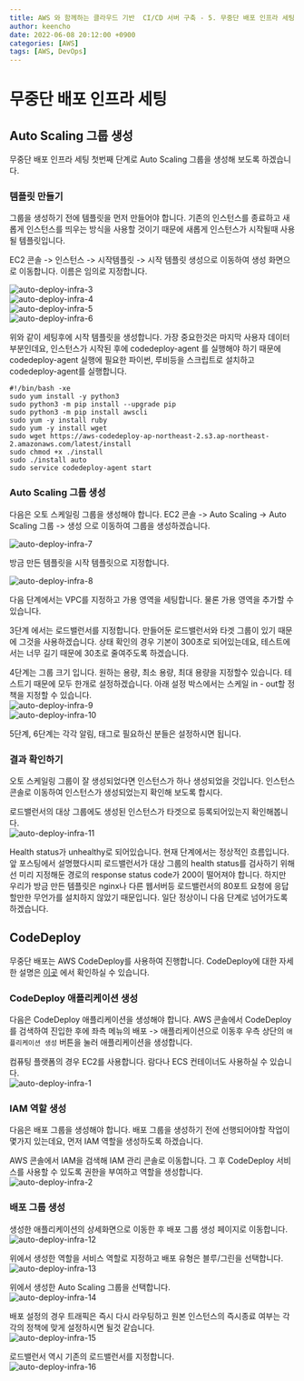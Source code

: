 ```yaml
---
title: AWS 와 함께하는 클라우드 기반  CI/CD 서버 구축 - 5. 무중단 배포 인프라 세팅
author: keencho
date: 2022-06-08 20:12:00 +0900
categories: [AWS]
tags: [AWS, DevOps]
---
```


# **무중단 배포 인프라 세팅**

## **Auto Scaling 그룹 생성**  
무중단 배포 인프라 세팅 첫번째 단계로 Auto Scaling 그룹을 생성해 보도록 하겠습니다. 

### **템플릿 만들기**  
그룹을 생성하기 전에 템플릿을 먼저 만들어야 합니다. 기존의 인스턴스를 종료하고 새롭게 인스턴스를 띄우는 방식을 사용할 것이기 때문에 새롭게 인스턴스가 시작될때 사용될 템플릿입니다.  

EC2 콘솔 -> 인스턴스 -> 시작템플릿 -> 시작 템플릿 생성으로 이동하여 생성 화면으로 이동합니다. 이름은 임의로 지정합니다.

![auto-deploy-infra-3](/assets/img/custom/aws-cicd/build/auto-deploy-infra-3.JPG)  
![auto-deploy-infra-4](/assets/img/custom/aws-cicd/build/auto-deploy-infra-4.JPG)  
![auto-deploy-infra-5](/assets/img/custom/aws-cicd/build/auto-deploy-infra-5.JPG)  
![auto-deploy-infra-6](/assets/img/custom/aws-cicd/build/auto-deploy-infra-6.JPG)  

위와 같이 세팅후에 시작 템플릿을 생성합니다. 가장 중요한것은 마지막 사용자 데이터 부분인데요, 인스턴스가 시작된 후에 codedeploy-agent 를 실행해야 하기 때문에 codedeploy-agent 실행에 필요한 파이썬, 루비등을 스크립트로 설치하고 codedeploy-agent를 실행합니다.  

```shell
#!/bin/bash -xe
sudo yum install -y python3
sudo python3 -m pip install --upgrade pip
sudo python3 -m pip install awscli
sudo yum -y install ruby
sudo yum -y install wget
sudo wget https://aws-codedeploy-ap-northeast-2.s3.ap-northeast-2.amazonaws.com/latest/install
sudo chmod +x ./install
sudo ./install auto
sudo service codedeploy-agent start
```  

### **Auto Scaling 그룹 생성**  
다음은 오토 스케일링 그룹을 생성해야 합니다.  EC2 콘솔 -> Auto Scaling -> Auto Scaling 그룹 -> 생성 으로 이동하여 그룹을 생성하겠습니다.

![auto-deploy-infra-7](/assets/img/custom/aws-cicd/build/auto-deploy-infra-7.JPG)  

방금 만든 템플릿을 시작 템플릿으로 지정합니다.  

![auto-deploy-infra-8](/assets/img/custom/aws-cicd/build/auto-deploy-infra-8.JPG)  

다음 단계에서는 VPC를 지정하고 가용 영역을 세팅합니다. 물론 가용 영역을 추가할 수 있습니다.  

3단계 에서는 로드밸런서를 지정합니다. 만들어둔 로드밸런서와 타겟 그룹이 있기 때문에 그것을 사용하겠습니다. 상태 확인의 경우 기본이 300초로 되어있는데요, 테스트에서는 너무 길기 때문에 30초로 줄여주도록 하겠습니다.  

4단계는 그룹 크기 입니다. 원하는 용량, 최소 용량, 최대 용량을 지정할수 있습니다. 테스트기 때문에 모두 한개로 설정하겠습니다. 아래 설정 박스에서는 스케일 in - out할 정책을 지정할 수 있습니다.    
![auto-deploy-infra-9](/assets/img/custom/aws-cicd/build/auto-deploy-infra-9.JPG)  
![auto-deploy-infra-10](/assets/img/custom/aws-cicd/build/auto-deploy-infra-10.JPG)  

5단계, 6단계는 각각 알림, 태그로 필요하신 분들은 설정하시면 됩니다.  

### **결과 확인하기**  
오토 스케일링 그룹이 잘 생성되었다면 인스턴스가 하나 생성되었을 것입니다. 인스턴스 콘솔로 이동하여 인스턴스가 생성되었는지 확인해 보도록 합시다.  

로드밸런서의 대상 그룹에도 생성된 인스턴스가 타겟으로 등록되어있는지 확인해봅니다.  
![auto-deploy-infra-11](/assets/img/custom/aws-cicd/build/auto-deploy-infra-11.JPG)  

Health status가 unhealthy로 되어있습니다. 현재 단계에서는 정상적인 흐름입니다. 앞 포스팅에서 설명했다시피 로드밸런서가 대상 그룹의 health status를 검사하기 위해선 미리 지정해둔 경로의 response status code가 200이 떨어져야 합니다. 
하지만 우리가 방금 만든 템플릿은 nginx나 다른 웹서버등 로드밸런서의 80포트 요청에 응답할만한 무언가를 설치하지 않았기 때문입니다. 일단 정상이니 다음 단계로 넘어가도록 하겠습니다.  

## **CodeDeploy**
무중단 배포는 AWS CodeDeploy를 사용하여 진행합니다. CodeDeploy에 대한 자세한 설명은 [이곳](https://docs.aws.amazon.com/ko_kr/codedeploy/latest/userguide/welcome.html) 에서 확인하실 수 있습니다.  

### **CodeDeploy 애플리케이션 생성**  
다음은 CodeDeploy 애플리케이션을 생성해야 합니다. AWS 콘솔에서 CodeDeploy를 검색하여 진입한 후에 좌측 메뉴의 배포 -> 애플리케이션으로 이동후 우측 상단의 `애플리케이션 생성` 버튼을 눌러 애플리케이션을 생성합니다.  

컴퓨팅 플랫폼의 경우 EC2를 사용합니다. 람다나 ECS 컨테이너도 사용하실 수 있습니다.  
![auto-deploy-infra-1](/assets/img/custom/aws-cicd/build/auto-deploy-infra-1.PNG)  

### **IAM 역할 생성**  
다음은 배포 그룹을 생성해야 합니다. 배포 그룹을 생성하기 전에 선행되어야할 작업이 몇가지 있는데요, 먼저 IAM 역할을 생성하도록 하겠습니다.  

AWS 콘솔에서 IAM을 검색해 IAM 관리 콘솔로 이동합니다. 그 후 CodeDeploy 서비스를 사용할 수 있도록 권한을 부여하고 역할을 생성합니다.  
![auto-deploy-infra-2](/assets/img/custom/aws-cicd/build/auto-deploy-infra-2.PNG)  

### **배포 그룹 생성**  
생성한 애플리케이션의 상세화면으로 이동한 후 배포 그룹 생성 페이지로 이동합니다.  
![auto-deploy-infra-12](/assets/img/custom/aws-cicd/build/auto-deploy-infra-12.JPG)  

위에서 생성한 역할을 서비스 역할로 지정하고 배포 유형은 블루/그린을 선택합니다.  
![auto-deploy-infra-13](/assets/img/custom/aws-cicd/build/auto-deploy-infra-13.JPG)  

위에서 생성한 Auto Scaling 그룹을 선택합니다.  
![auto-deploy-infra-14](/assets/img/custom/aws-cicd/build/auto-deploy-infra-14.JPG)  

배포 설정의 경우 트래픽은 즉시 다시 라우팅하고 원본 인스턴스의 즉시종료 여부는 각각의 정책에 맞게 설정하시면 될것 같습니다.  
![auto-deploy-infra-15](/assets/img/custom/aws-cicd/build/auto-deploy-infra-15.JPG)  

로드밸런서 역시 기존의 로드밸런서를 지정합니다.  
![auto-deploy-infra-16](/assets/img/custom/aws-cicd/build/auto-deploy-infra-16.JPG)


